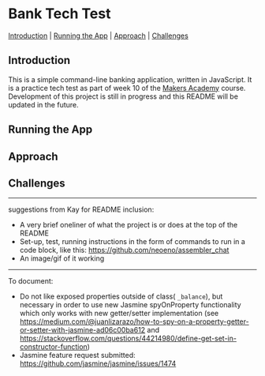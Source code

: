 # Bank Tech Test

[Introduction](#introduction) | [Running the App](#running-the-app) | [Approach](#approach) | [Challenges](#challenges)

## Introduction

This is a simple command-line banking application, written in JavaScript. It is a practice tech test as part of week 10 of the [Makers Academy](http://www.makersacademy.com/) course. Development of this project is still in progress and this README will be updated in the future.


## Running the App



## Approach



## Challenges





-----
suggestions from Kay for README inclusion:
- A very brief oneliner of what the project is or does at the top of the README
- Set-up, test, running instructions in the form of commands to run in a code block, like this: https://github.com/neoeno/assembler_chat
- An image/gif of it working



------
To document:
- Do not like exposed properties outside of class( `_balance`), but necessary in order to use new Jasmine spyOnProperty functionality which only works with new getter/setter implementation (see https://medium.com/@juanlizarazo/how-to-spy-on-a-property-getter-or-setter-with-jasmine-ad06c00ba612 and https://stackoverflow.com/questions/44214980/define-get-set-in-constructor-function)
- Jasmine feature request submitted: https://github.com/jasmine/jasmine/issues/1474
